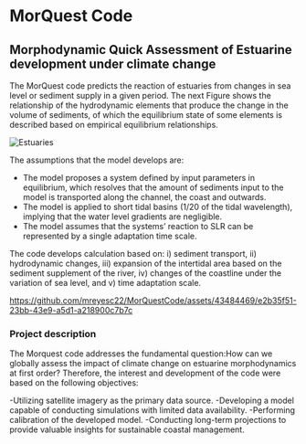 # MorQuest Code
## Morphodynamic Quick Assessment of Estuarine development under climate change

The MorQuest code predicts the reaction of estuaries from changes in sea level or sediment supply in a given period. The next Figure shows the relationship of the hydrodynamic elements that produce the change in the volume of sediments, of which the equilibrium state of some elements is described based on empirical equilibrium relationships.

![Estuaries](https://github.com/mreyesc22/MorQuestCode/assets/43484469/f1890802-57ee-44f9-b8be-59ba0fa1fd85)

The assumptions that the model develops are:
-	The model proposes a system defined by input parameters in equilibrium, which resolves that the amount of sediments input to the model is transported along the channel, the coast and outwards.
-	The model is applied to short tidal basins (1/20 of the tidal wavelength), implying that the water level gradients are negligible.
-	The model assumes that the systems’ reaction to SLR can be represented by a single adaptation time scale.

The code develops calculation based on: i) sediment transport, ii) hydrodynamic changes, iii) expansion of the intertidal area based on the sediment supplement of the river, iv) changes of the coastline under the variation of sea level, and v) time adaptation scale.

https://github.com/mreyesc22/MorQuestCode/assets/43484469/e2b35f51-23bb-43e9-a5d1-a218900c7b7c

### Project description

The Morquest code addresses the fundamental question:How can we globally assess the impact of climate change on estuarine morphodynamics at first order?
Therefore, the interest and development of the code were based on the following objectives:

-Utilizing satellite imagery as the primary data source.
-Developing a model capable of conducting simulations with limited data availability.
-Performing calibration of the developed model.
-Conducting long-term projections to provide valuable insights for sustainable coastal management.


